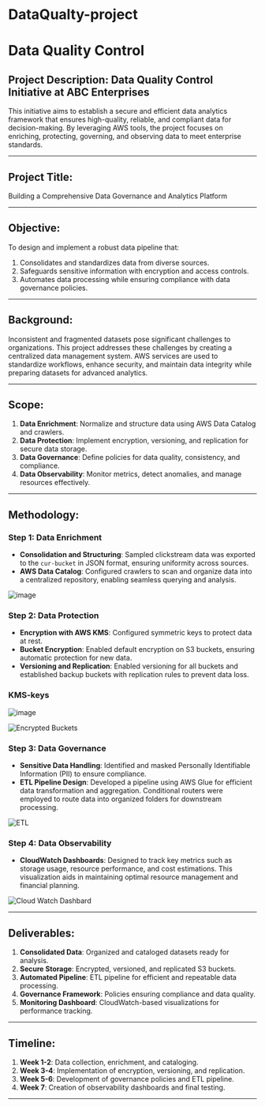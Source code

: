 # DataQualty-project
# Data Quality Control

## Project Description: Data Quality Control Initiative at ABC Enterprises
This initiative aims to establish a secure and efficient data analytics framework that ensures high-quality, reliable, and compliant data for decision-making. By leveraging AWS tools, the project focuses on enriching, protecting, governing, and observing data to meet enterprise standards.

---

## Project Title:
Building a Comprehensive Data Governance and Analytics Platform

---

## Objective:
To design and implement a robust data pipeline that:  
1. Consolidates and standardizes data from diverse sources.  
2. Safeguards sensitive information with encryption and access controls.  
3. Automates data processing while ensuring compliance with data governance policies.  

---

## Background:
Inconsistent and fragmented datasets pose significant challenges to organizations. This project addresses these challenges by creating a centralized data management system. AWS services are used to standardize workflows, enhance security, and maintain data integrity while preparing datasets for advanced analytics.

---

## Scope:
1. **Data Enrichment**: Normalize and structure data using AWS Data Catalog and crawlers.  
2. **Data Protection**: Implement encryption, versioning, and replication for secure data storage.  
3. **Data Governance**: Define policies for data quality, consistency, and compliance.  
4. **Data Observability**: Monitor metrics, detect anomalies, and manage resources effectively.  

---

## Methodology:

### Step 1: Data Enrichment
- **Consolidation and Structuring**: Sampled clickstream data was exported to the `cur-bucket` in JSON format, ensuring uniformity across sources.  
- **AWS Data Catalog**: Configured crawlers to scan and organize data into a centralized repository, enabling seamless querying and analysis.

![image](https://github.com/user-attachments/assets/16687739-352d-4549-bedd-e6202961a23c)

### Step 2: Data Protection
- **Encryption with AWS KMS**: Configured symmetric keys to protect data at rest.  
- **Bucket Encryption**: Enabled default encryption on S3 buckets, ensuring automatic protection for new data.  
- **Versioning and Replication**: Enabled versioning for all buckets and established backup buckets with replication rules to prevent data loss.
### KMS-keys
![image](https://github.com/user-attachments/assets/02e502e0-c7eb-426f-9e4e-e8986348aa2f)

![Encrypted Buckets](https://github.com/user-attachments/assets/6c45a077-877c-4a47-bfda-9a5af26da15e)

### Step 3: Data Governance
- **Sensitive Data Handling**: Identified and masked Personally Identifiable Information (PII) to ensure compliance.  
- **ETL Pipeline Design**: Developed a pipeline using AWS Glue for efficient data transformation and aggregation. Conditional routers were employed to route data into organized folders for downstream processing.

![ETL](https://github.com/user-attachments/assets/6bb15398-0f66-445c-865a-a5591daf8637)

### Step 4: Data Observability
- **CloudWatch Dashboards**: Designed to track key metrics such as storage usage, resource performance, and cost estimations. This visualization aids in maintaining optimal resource management and financial planning.

![Cloud Watch Dashbard](https://github.com/user-attachments/assets/913a7db5-de55-4278-a1ce-daf40d5e9f01)

---

## Deliverables:
1. **Consolidated Data**: Organized and cataloged datasets ready for analysis.  
2. **Secure Storage**: Encrypted, versioned, and replicated S3 buckets.  
3. **Automated Pipeline**: ETL pipeline for efficient and repeatable data processing.  
4. **Governance Framework**: Policies ensuring compliance and data quality.  
5. **Monitoring Dashboard**: CloudWatch-based visualizations for performance tracking.

---

## Timeline:
1. **Week 1-2**: Data collection, enrichment, and cataloging.  
2. **Week 3-4**: Implementation of encryption, versioning, and replication.  
3. **Week 5-6**: Development of governance policies and ETL pipeline.  
4. **Week 7**: Creation of observability dashboards and final testing.  

---

